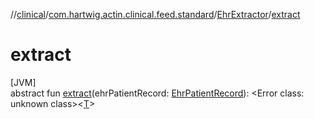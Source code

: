 //[clinical](../../../index.md)/[com.hartwig.actin.clinical.feed.standard](../index.md)/[EhrExtractor](index.md)/[extract](extract.md)

# extract

[JVM]\
abstract fun [extract](extract.md)(ehrPatientRecord: [EhrPatientRecord](../-ehr-patient-record/index.md)): &lt;Error class: unknown class&gt;&lt;[T](index.md)&gt;
